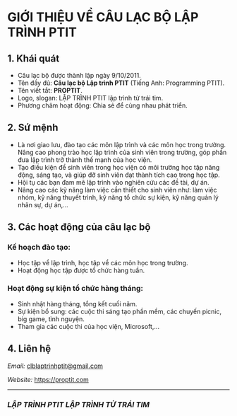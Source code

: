 # GIỚI THIỆU VỀ CÂU LẠC BỘ LẬP TRÌNH PTIT

## 1. Khái quát

- Câu lạc bộ được thành lập ngày 9/10/2011.
- Tên đầy đủ: **Câu lạc bộ Lập trình PTIT** (Tiếng Anh: Programming PTIT).
- Tên viết tắt: **PROPTIT**.
- Logo, slogan: LẬP TRÌNH PTIT lập trình từ trái tim.
- Phương châm hoạt động: Chia sẻ để cùng nhau phát triển.

## 2. Sứ mệnh

- Là nơi giao lưu, đào tạo các môn lập trình và các môn học trong trường. Nâng cao phong trào học lập trình của sinh viên trong trường, góp phần đưa lập trình trở thành thế mạnh của học viện.
- Tạo điều kiện để sinh viên trong học viện có môi trường học tập năng động, sáng tạo, và giúp đỡ sinh viên đạt thành tích cao trong học tập.
- Hội tụ các bạn đam mê lập trình vào nghiên cứu các đề tài, dự án.
- Nâng cao các kỹ năng làm việc cần thiết cho sinh viên như: làm việc nhóm, kỹ năng thuyết trình, kỹ năng tổ chức sự kiện, kỹ năng quản lý nhân sự, dự án,...

## 3. Các hoạt động của câu lạc bộ

### Kế hoạch đào tạo:
- Học tập về lập trình, học tập về các môn học trong trường.
- Hoạt động học tập được tổ chức hàng tuần.

### Hoạt động sự kiện tổ chức hàng tháng:
- Sinh nhật hàng tháng, tổng kết cuối năm.
- Sự kiện bổ sung: các cuộc thi sáng tạo phần mềm, các chuyến picnic, big game, tình nguyện.
- Tham gia các cuộc thi của học viện, Microsoft,...

## 4. Liên hệ

*Email:* clblaptrinhptit@gmail.com

*Website:* https://proptit.com


---

### *LẬP TRÌNH PTIT LẬP TRÌNH TỪ TRÁI TIM*